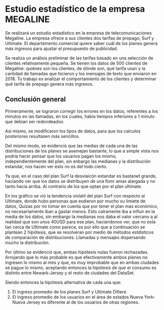 # Estudio estadístico de la empresa MEGALINE

Se realizará un estudio estadístico en la empresa de telecomunicaciones Megaline. La empresa ofrece a sus clientes dos tarifas de prepago, Surf y Ultimate.   El departamento comercial quiere saber cuál de los planes genera más ingresos para ajustar el presupuesto de publicidad.

Se realiza un análisis preliminar de las tarifas basado en una selección de
clientes relativamente pequeña. Se tienen los datos de 500 clientes de Megaline:
quiénes son los clientes, de dónde son, qué tarifa usan y la cantidad de llamadas
que hicieron y los mensajes de texto que enviaron en 2018. Tu trabajo es analizar el
comportamiento de los clientes y determinar qué tarifa de prepago genera más
ingresos.

## Conclusión general


Primeramente, se lograron corregir los errores en los datos, referentes a los minutos en las llamadas, en los cuales, habia tiempos inferiores a 1 minuto que debian ser redondeados.

Así mismo, se modificaron los tipos de datos, para que los calculos posteriores resultasen más sencillos.

Del mismo modo, se evidenció que las medias de cada una de las distribuciones de los planes se asemejan bastante, lo que a simple vista nos podría hacer pensar que los usuarios pagan los mismo, independientemente del plan, sin enbargo las medianas y la distribución estandar, nos hacen ver esto no es del todo cierto. 

Ya que, en el caso del plan Surf la desviaicón estandar es bastanet grande, haciando ver que los datos se distribuyen de una fomr amas alargada y no tanto hacia arriba. Al contrario de los que optan por el plan ultimate.

En los gráfico se vió la tendencia violatil del plan Surf con respecto al Ultimate, donde hubo personas que exdieron por mucho su limiete de datos, Quizas por no tomar en cuenta que por tener el plan mas económico, no necesariamente iban a gastar menos. Esto calramente iba a influir en la media de los datos, sin embargo la medianas nos daba el valor cercano a al realidad que son unos 40USD para ese plan, haciandonos ver, que no esta tan cerca de Ultimate como parece, es por ello que a continuación se plantean 2 hipótesis, que se resolveran por medio de métodos estdísticos de comparación de distribuciones. Llamadas y mensajes dispersando mucho la distribución.

Por último se evidenció que, ambas hipótesis nulas fueron rechazadas. Arrojando que lo más probable es que efectivamente ambos planes no ingresen lo mismo al mes y que, es muy improbable que en ambas ciudades se pague lo mismo, aceptando entonces la hipótesis de que el consumo es distinto entre Newark-Jersey y el resto de ciudades del DataSet.

Siendo entonces la hipótesis alternativa de cada una que:

1.   El ingreso promedio de los planes Surf y Ultimate Difiere.
2.   El ingreso promedio de los usuarios en el área de estados Nueva York-Nueva
Jersey es diferente al de los usuarios de otras regiones.
